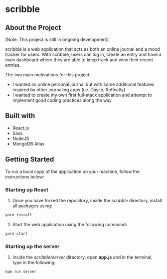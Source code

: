# scribble

<!--ABOUT THE PROJECT-->
## About the Project 

[Note: This project is still in ongoing development]

scribble is a web application that acts as both an online journal and a mood tracker for users. With scribble, users can log in, create an entry and have a main dashboard where they are able to keep track and view their recent entries.

The two main motivations for this project:

+ I wanted an online personal journal but with some additional features inspired by other journaling apps (i.e. Daylio, Reflectly)
+ I wanted to create my own first full-stack application and attempt to implement good coding practices along the way


<!--BUILT WITH-->
## Built with 

+ React.js
+ Sass
+ NodeJS
+ MongoDB Atlas

<!--GETTING STARTED-->
## Getting Started 

To run a local copy of the application on your machine, follow the instructions below:

### Starting up React
1. Once you have forked the repository, inside the *scribble* directory, install all packages using:
  ```sh
  yarn install
  ```
2. Start the web application using the following command:
  ```sh
  yarn start
  ```
  
### Starting up the server
1. Inside the *scribble/server* directory, open **app.js** and in the terminal, type in the following:
  ```sh
  npm run server
  ```

 
